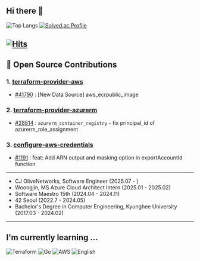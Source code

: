 ## Hi there 👋

<!--
**liljoon/liljoon** is a ✨ _special_ ✨ repository because its `README.md` (this file) appears on your GitHub profile.

Here are some ideas to get you started:

- 🔭 I’m currently working on ...
- 🌱 I’m currently learning ...
- 👯 I’m looking to collaborate on ...
- 🤔 I’m looking for help with ...
- 💬 Ask me about ...
- 📫 How to reach me: ...
- 😄 Pronouns: ...
- ⚡ Fun fact: ...
-->

![Top Langs](https://github-readme-stats.vercel.app/api/top-langs/?username=liljoon&layout=compact)
[![Solved.ac Profile](http://mazassumnida.wtf/api/v2/generate_badge?boj=wnsdl1659)](https://solved.ac/wnsdl1659/)

[![Hits](https://hits.seeyoufarm.com/api/count/incr/badge.svg?url=https%3A%2F%2Fgithub.com%2Fliljoon%2Fhit-counter&count_bg=%2379C83D&title_bg=%23555555&icon=&icon_color=%23E7E7E7&title=hits&edge_flat=false)](https://hits.seeyoufarm.com)
---
## 🎉 Open Source Contributions

### 1. <a href="https://github.com/hashicorp/terraform-provider-aws">terraform-provider-aws</a>
- [#41790](https://github.com/hashicorp/terraform-provider-aws/pull/41790) : [New Data Source] aws_ecrpublic_image

### 2. <a href="https://github.com/hashicorp/terraform-provider-azurerm">terraform-provider-azurerm</a>
- [#28814](https://github.com/hashicorp/terraform-provider-azurerm/pull/28814) : `azurerm_container_registry` - fix principal_id of azurerm_role_assignment

### 3. <a href="https://github.com/aws-actions/configure-aws-credentials">configure-aws-credentials</a>
- [#1191](https://github.com/aws-actions/configure-aws-credentials/pull/1191) : feat: Add ARN output and masking option in exportAccountId function

---
- CJ OliveNetworks, Software Engineer (2025.07 - )
- Woongjin, MS Azure Cloud Architect Intern (2025.01 - 2025.02)
- Software Maestro 15th (2024.04 - 2024.11)
- 42 Seoul (2022.7 - 2024.05)
- Bachelor's Degree in Computer Engineering, Kyunghee University (2017.03 - 2024.02)

---
## I'm currently learning ...

![Terraform](https://img.shields.io/badge/terraform-844FBA.svg?&style=for-the-badge&logo=Terraform&logoColor=white)
![Go](https://img.shields.io/badge/Go-00ADD8.svg?&style=for-the-badge&logo=Go&logoColor=white)
![AWS](https://img.shields.io/badge/AWS-232F3E.svg?&style=for-the-badge&logo=amazonwebservices&logoColor=white)
![English](https://img.shields.io/badge/English-red.svg?&style=for-the-badge&logo=English&logoColor=white)
